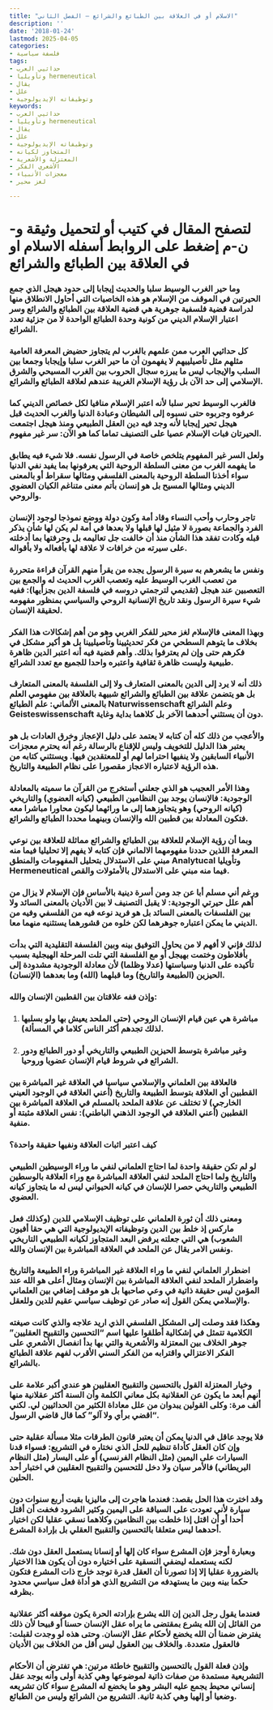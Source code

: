 ```yaml
---
title: "الاسلام أو في العلاقة بين الطبائع والشرائع – الفصل الثاني"
description: ''
date: '2018-01-24'
lastmod: 2025-04-05
categories:
- فلسفة سياسية
tags:
- حداثيي العرب
- وتأويليا hermeneutical
- يقال
- علل
- وتوظيفاته الإيديولوجية
keywords:
- حداثيي العرب
- وتأويليا hermeneutical
- يقال
- علل
- وتوظيفاته الإيديولوجية
- المتجاوز لكيانه
- المعتزلة والأشعرية
- الأشعري الفكر
- معجزات الأنبياء
- لغز محير

---
```

# **لتصفح المقال في كتيب أو لتحميل وثيقة و-ن-م إضغط على الروابط أسفله** **الاسلام او في العلاقة بين الطبائع والشرائع**

### وما حير الغرب الوسيط سلبا والحديث إيجابا إلى حدود هيجل الذي جمع الحيرتين في الموقف من الإسلام هو هذه الخاصيات التي أحاول الانطلاق منها لدراسة قضية فلسفية جوهرية هي قضية العلاقة بين الطبائع والشرائع وسر اعتبار الإسلام الديني من كونية وحدة الطبائع الواحدة لا من جزئية تعدد الشرائع.

### كل حداثيي العرب ممن علمهم بالغرب لم يتجاوز حضيض المعرفة العامية مثلهم مثل تأصيلييهم لا يفهمون أن ما حير الغرب سلبا وإيجابا وجمعا بين السلب والإيجاب ليس ما يبرزه سجال الحروب بين الغرب المسيحي والشرق الإسلامي إلى حد الآن بل رؤية الإسلام الغريبة عندهم لعلاقة الطبائع والشرائع.

### فالغرب الوسيط تحير سلبا لأنه اعتبر الإسلام منافيا لكل خصائص الديني كما عرفوه وجربوه حتى نسبوه إلى الشيطان وعبادة الدنيا والغرب الحديث قبل هيجل تحير إيجابا لأنه وجد فيه دين العقل الطبيعي ومنذ هيجل اجتمعت الحيرتان فبات الإسلام عصيا على التصنيف تماما كما هو الآن: سر غير مفهوم.

### ولعل السر غير المفهوم يتلخص خاصة في الرسول نفسه. فلا شيء فيه يطابق ما يفهمه الغرب من معنى السلطة الروحية التي يعرفونها بما يفيد نفي الدنيا سواء أخذنا السلطة الروحية بالمعنى الفلسفي ومثالها سقراط أو بالمعنى الديني ومثالها المسيح بل هو إنسان بأتم معنى متناغم الكيان العضوي والروحي.

### تاجر وحارب وأحب النساء وقاد أمة وكون دولة ووضع نموذجا لوجود الإنسان الفرد والجماعة بصورة لا مثيل لها قبلها ولا بعدها في أمة لم يكن لها شأن يذكر قبله وكادت تفقد هذا الشأن منذ أن خالفت جل تعاليمه بل وحرفتها بما أدخلته على سيرته من خرافات لا علاقة لها بأفعاله ولا بأقواله.

### ونفس ما يشعرهم به سيرة الرسول يجده من يقرأ منهم القرآن قراءة متحررة من تعصب الغرب الوسيط عليه وتعصب الغرب الحديث له والجمع بين التعصبين عند هيجل (تقديمي لترجمتي دروسه في فلسفة الدين بجزأيها): ففيه شيء سيرة الرسول ونقد تاريخ الإنسانية الروحي والسياسي بمنظور مفهومه لحقيقة الإنسان.

### وبهذا المعنى فالإسلام لغز محير للفكر الغربي وهو من أهم إشكالات هذا الفكر بخلاف ما يتوهم السطحي من فكر تحديثيينا وتأصيليينا بل هو أكير مشكل في فكرهم حتى وإن لم يعترفوا بذلك. وأهم قضية فيه أنه اعتبر الدين ظاهرة طبيعية وليست ظاهرة ثقافية واعتبره واحدا للجميع مع تعدد الشرائع.

### ذلك أنه لا يرد إلى الدين بالمعنى المتعارف ولا إلى الفلسفة بالمعنى المتعارف بل هو يتضمن علاقة بين الطبائع والشرائع شبيهة بالعلاقة بين مفهومي العلم بالمعنى الألماني: علم الطبائع Naturwissenschaft وعلم الشرائع Geisteswissenschaft دون أن يستثني أحدهما الآخر بل كلاهما بداية وغاية.

### والأعجب من ذلك كله أن كتابه لا يعتمد على دليل الإعجاز وخرق العادات بل هو يعتبر هذا الدليل للتخويف وليس للإقناع بالرسالة رغم أنه يحترم معجزات الأنبياء السابقين ولا ينفيها احتراما لهم أو للمعتقدين فيها. ويستثني كتابه من هذه الرؤية لاعتباره الاعجاز مقصورا على نظام الطبيعة والتاريخ.

### وهذا الأمر العجيب هو الذي جعلني أستخرج من القرآن ما سميته بالمعادلة الوجودية: فالإنسان يوجد بين النظامين الطبيعي (كيانه العضوي) والتاريخي (كيانه الروحي) وهو يتجاوزهما إلى ما ورائهما ليكون محاورا مباشرا معه فتكون المعادلة بين قطبين الله والإنسان وبينهما محددا الطبائع والشرائع.

### وبما أن رؤية الإسلام للعلاقة بين الطبائع والشرائع مماثلة للعلاقة بين نوعي المعرفة اللذين حددنا مفهومهما الالماني فإن كتابه لا يفهم إلا تحليليا فيما منه مبني على الاستدلال بتحليل المفهومات والمنطق Analytucal وتأويليا Hermeneutical فيما منه مبني على الاستدلال بالأمثولات والقص.

### ورغم أني مسلم أبا عن جد ومن أسرة دينية بالأساس فإن الإسلام لا يزال من أهم علل حيرتي الوجودية: لا يقبل التصنيف لا بين الأديان بالمعنى السائد ولا بين الفلسفات بالمعنى السائد بل هو فريد نوعه فيه من الفلسفي وفيه من الديني ما يمكن اعتباره جوهرهما لكن خلوه من قشورهما يستثنيه منهما معا.

### لذلك فإني لا أفهم لا من يحاول التوفيق بينه وبين الفلسفة التقليدية التي بدأت بأفلاطون وختمت بهيجل أو مع الفلسفة التي تلت المرحلة الهيجلية بسبب تأكيده على الدنيا وسياستها (عدلا وظلما) لأن معادلة الوجودية مشدودة إلى الحيزين (الطبيعة والتاريخ) وما قبلهما (الله) وما بعدهما (الإنسان).

### وإذن ففه علاقتان بين القطبين الإنسان والله:

1. ### مباشرة هي عين قيام الإنسان الروحي (حتى الملحد يعيش بها ولو بسلبها لذلك تجدهم أكثر الناس كلاما في المسألة).
2. ### وغير مباشرة بتوسط الحيزين الطبيعي والتاريخي أو دور الطبائع ودور الشرائع في شروط قيام الإنسان عضويا وروحيا.

### فالعلاقة بين العلماني والإسلامي سياسيا في العلاقة غير المباشرة بين القطبين أي العلاقة بتوسط الطبيعة والتاريخ (أعني العلاقة في الوجود العيني الخارجي) لا تختلف عن علاقة الملحد بالمسلم في العلاقة المباشرة بين القطبين (أعني العلاقة في الوجود الذهني الباطني): نفس العلاقة مثبتة أو منفية.

### كيف اعتبر اثبات العلاقة ونفيها حقيقة واحدة؟

### لو لم تكن حقيقة واحدة لما احتاج العلماني لنفي ما وراء الوسيطين الطبيعي والتاريخ ولما احتاج الملحد لنفي العلاقة المباشرة مع وراء العلاقة بالوسطين الطبيعي والتاريخي حصرا للإنسان في كيانه الحيواني ليس له ما يتجاوز كيانه العضوي.

### ومعنى ذلك أن ثورة العلماني على توظيف الإسلامي للدين (وكذلك فعل ماركس إذ خلط بين الدين وتوظيفاته الإيديولوجية التي هي حقا أفيون الشعوب) هي التي جعلته يرفض البعد المتجاوز لكيانه الطبيعي التاريخي ونفس الامر يقال عن الملحد في العلاقة المباشرة بين الإنسان والله.

### اضطرار العلماني لنفي ما وراء العلاقة غير المباشرة وراء الطبيعة والتاريخ واضطرار الملحد لنفي العلاقة المباشرة بين الإنسان ومثال أعلى هو الله عند المؤمن ليس حقيقة ذاتية في وعي صاحبها بل هو موقف إضافي بين العلماني والإسلامي يمكن القول إنه صادر عن توظيف سياسي عقيم للدين وللعقل.

### وهكذا فقد وصلت إلى المشكل الفلسفي الذي اريد علاجه والذي كانت صيغته الكلامية تتمثل في إشكالية أطلقوا عليها اسم “التحسين والتقبيح العقليين” جوهر الخلاف بين المعتزلة والأشعرية والتي بها بدأ انفصال الأشعري على الفكر الاعتزالي واقترابه من الفكر السني الأقرب لفهم علاقة الطبائع بالشرائع.

### وخيار المعتزلة القول بالتحسين والتقبيح العقليين هو عندي أكبر علامة على أنهم أبعد ما يكون عن العقلانية بكل معاني الكلمة وأن السنة أكثر عقلانية منها ألف مرة: وكلى القولين يبدوان من علل معاداة الكثير من الحداثيين لي. لكني “اقضي برأي ولا آلو” كما قال قاضي الرسول.

### فلا يوجد عاقل في الدنيا يمكن أن يعتبر قانون الطرقات مثلا مسألة عقلية حتى وإن كان العقل كأداة تنظيم للحل الذي نختاره في التشريع: فسواء قدنا السيارات على اليمين (مثل النظام الفرنسي) أو على اليسار (مثل النظام البريطاني) فالأمر سيان ولا دخل للتحسين والتقبيح العقليين في اختبار أحد الحلين.

### وقد اخترت هذا الحل بقصد: فعندما هاجرت إلى ماليزيا بقيت أربع سنوات دون سيارة لأني تعودت على السياقة على اليمين وكثير الشرود فخفت أن أقتل أحدا أو أن اقتل إذا خلطت بين النظامين وكلاهما نسقي عقليا لكن اختيار أحدهما ليس متعلقا بالتحسين والتقبيح العقلي بل بإرادة المشرع.

### وبعبارة أوجز فإن المشرع سواء كان إلها أو إنسانا يستعمل العقل دون شك. لكنه يستعمله ليضفي النسقية على اختياره دون أن يكون هذا الاختيار بالضرورة عقليا إلا إذا تصورنا أن العقل قدرة توجد خارج ذات المشرع فتكون حكما بينه وبين ما يستهدفه من التشريع الذي هو أداة فعل سياسي محدود بظرفه.

### فعندما يقول رجل الدين إن الله يشرع بإرادته الحرة يكون موقفه أكثر عقلانية من القائل إن الله يشرع بمقتضى ما يراه عقل الإنسان حسنا أو قبيحا لأن ذلك يفترض ضمنا أن الله يخضع لأحكام عقل الإنسان. وحتى هذه لو وجدت لقبلت: فالعقول متعددة. والخلاف بين العقول ليس أقل من الخلاف بين الأديان

### وإذن فعلة القول بالتحسين والتقبيح خاطئة مرتين: هي تفترض أن الأحكام التشريعية مستمدة من صفات ذاتية لموضوعها وهي كذبة أولى وأنه يوجد عقل إنساني محيط يجمع عليه البشر وهو ما يخضع له المشرع سواء كان تشريعه وضعيا أو إلهيا وهي كذبة ثانية. التشريع من الشرائع وليس من الطبائع.

###
